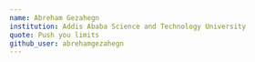 ```yaml
---
name: Abreham Gezahegn
institution: Addis Ababa Science and Technology University
quote: Push you limits
github_user: abrehamgezahegn
---
```

